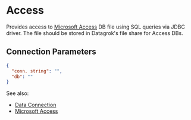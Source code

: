 <!-- TITLE: Access -->
<!-- SUBTITLE: -->

# Access

Provides access to [Microsoft Access](https://en.wikipedia.org/wiki/Microsoft_Access) 
DB file using SQL queries via JDBC driver. 
The file should be stored in Datagrok's file share for Access DBs.

## Connection Parameters

```json
{
  "conn. string": "",
  "db": ""
}
```

See also:
  * [Data Connection](../data-connection.md)
  * [Microsoft Access](https://en.wikipedia.org/wiki/Microsoft_Access)
 